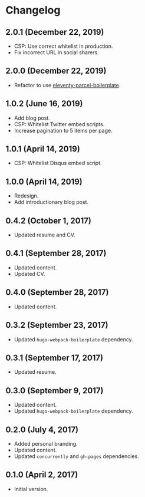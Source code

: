 # Changelog

## 2.0.1 (December 22, 2019)
* CSP: Use correct whitelist in production.
* Fix incorrect URL in social sharers.

## 2.0.0 (December 22, 2019)
* Refactor to use [eleventy-parcel-boilerplate](https://github.com/vseventer/eleventy-parcel-boilerplate).

## 1.0.2 (June 16, 2019)
* Add blog post.
* CSP: Whitelist Twitter embed scripts.
* Increase pagination to 5 items per page.

## 1.0.1 (April 14, 2019)
* CSP: Whitelist Disqus embed script.

## 1.0.0 (April 14, 2019)
* Redesign.
* Add introductionary blog post.

## 0.4.2 (October 1, 2017)
* Updated resume and CV.

## 0.4.1 (September 28, 2017)
* Updated content.
* Updated CV.

## 0.4.0 (September 28, 2017)
* Updated content.

## 0.3.2 (September 23, 2017)
* Updated `hugo-webpack-boilerplate` dependency.

## 0.3.1 (September 17, 2017)
* Updated resume.

## 0.3.0 (September 9, 2017)
* Updated content.
* Updated `hugo-webpack-boilerplate` dependency.

## 0.2.0 (July 4, 2017)
* Added personal branding.
* Updated content.
* Updated `concurrently` and `gh-pages` dependencies.

## 0.1.0 (April 2, 2017)
* Initial version.
